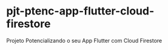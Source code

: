 # pjt-ptenc-app-flutter-cloud-firestore
Projeto Potencializando o seu App Flutter com Cloud Firestore 
